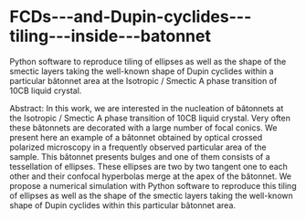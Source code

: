 # FCDs---and-Dupin-cyclides---tiling---inside---batonnet
Python software to reproduce tiling of ellipses as well as the shape of the smectic layers taking the well-known shape of Dupin cyclides within a particular bâtonnet area 
at the Isotropic / Smectic A phase transition of 10CB liquid crystal.

Abstract: In this work, we are interested in the nucleation of bâtonnets at the Isotropic / Smectic
A phase transition of 10CB liquid crystal. Very often these bâtonnets are decorated with a large
number of focal conics. We present here an example of a bâtonnet obtained by optical crossed
polarized microscopy in a frequently observed particular area of the sample. This bâtonnet
presents bulges and one of them consists of a tessellation of ellipses. These ellipses are two by
two tangent one to each other and their confocal hyperbolas merge at the apex of the bâtonnet.
We propose a numerical simulation with Python software to reproduce this tiling of ellipses as
well as the shape of the smectic layers taking the well-known shape of Dupin cyclides within this
particular bâtonnet area.
